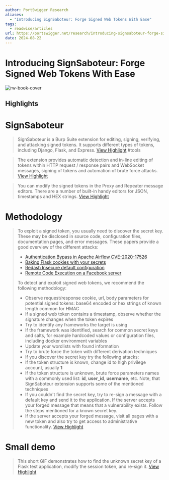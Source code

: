 ```yaml
---
author: PortSwigger Research
aliases:
  - "Introducing SignSaboteur: Forge Signed Web Tokens With Ease"
tags:
  - readwise/articles
url: https://portswigger.net/research/introducing-signsaboteur-forge-signed-web-tokens-with-ease
date: 2024-08-22
---
```

# Introducing SignSaboteur: Forge Signed Web Tokens With Ease

![rw-book-cover](https://portswigger.net/cms/images/78/6b/2275-twittercard-twitter-gr.png)

## Highlights

# SignSaboteur
> SignSaboteur is a Burp Suite extension for editing, signing, verifying, and attacking signed tokens. It supports different types of tokens, including Django, Flask, and Express.
> [View Highlight](https://read.readwise.io/read/01j5x21mpynfjzge7j68ndr3dd)
> #tools 


> The extension provides automatic detection and in-line editing of tokens within HTTP request / response pairs and WebSocket messages, signing of tokens and automation of brute force attacks.
> [View Highlight](https://read.readwise.io/read/01j5x223e159n2ysvtb351yfvf)



> You can modify the signed tokens in the Proxy and Repeater message editors. There are a number of built-in handy editors for JSON, timestamps and HEX strings.
> [View Highlight](https://read.readwise.io/read/01j5x2297jebjfhh0cz9zax39v)



# Methodology
>  To exploit a signed token, you usually need to discover the secret key. These may be disclosed in source code, configuration files, documentation pages, and error messages.
>  These papers provide a good overview of the different attacks:
>  - [Authentication Bypass in Apache Airflow CVE-2020-17526](https://ian.sh/airflow)
>  - [Baking Flask cookies with your secrets](https://blog.paradoxis.nl/defeating-flasks-session-management-65706ba9d3ce)
>  - [Redash Insecure default configuration](https://github.com/getredash/redash/security/advisories/GHSA-g8xr-f424-h2rv)
>  - [Remote Code Execution on a Facebook server](https://blog.scrt.ch/2018/08/24/remote-code-execution-on-a-facebook-server/)
>
>  To detect and exploit signed web tokens, we recommend the following methodology:
>  - Observe request/response cookie, url, body parameters for potential signed tokens: base64 encoded or hex strings of known length common for HMAC
>  - If a signed web token contains a timestamp, observe whether the signature changes when the token expires
>  - Try to identify any frameworks the target is using
>  - If the framework was identified, search for common secret keys and salts, for example hardcoded values or configuration files, including docker environment variables
>  - Update your wordlists with found information
>  - Try to brute force the token with different derivation techniques
>  - If you discover the secret key try the following attacks:
>  - If the token structure is known, change id to high privilege account, usually **1**
>  - If the token structure is unknown, brute force parameters names with a commonly used list: **id**, **user_id**, **username**, etc. Note, that SignSaboteur extension supports some of the mentioned techniques
>  - If you couldn't find the secret key, try to re-sign a message with a default key and send it to the application. If the server accepts your forged message that means that a vulnerability exists. Follow the steps mentioned for a known secret key.
>  - If the server accepts your forged message, visit all pages with a new token and also try to get access to administrative functionality.
> [View Highlight](https://read.readwise.io/read/01j5x2an4djqxpp1d81tmxgs50)



# Small demo
>  This short GIF demonstrates how to find the unknown secret key of a Flask test application, modify the session token, and re-sign it.
> [View Highlight](https://read.readwise.io/read/01j5x2dk2jc76pb3b6207rffs9)

